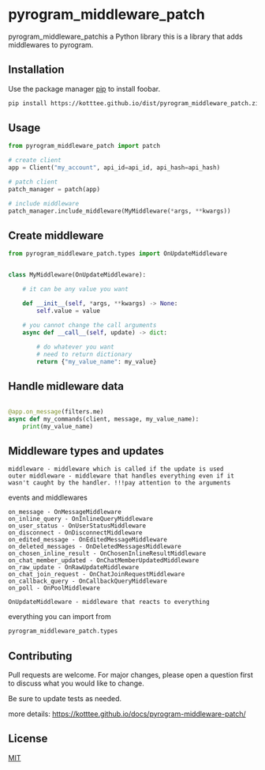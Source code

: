 # pyrogram_middleware_patch

pyrogram_middleware_patchis a Python library this is a library that adds middlewares to pyrogram.

## Installation

Use the package manager [pip](https://pip.pypa.io/en/stable/) to install foobar.

```bash
pip install https://kotttee.github.io/dist/pyrogram_middleware_patch.zip
```

## Usage

```python
from pyrogram_middleware_patch import patch

# create client
app = Client("my_account", api_id=api_id, api_hash=api_hash)

# patch client
patch_manager = patch(app)

# include middleware
patch_manager.include_middleware(MyMiddleware(*args, **kwargs))

```

## Create middleware

```python
from pyrogram_middleware_patch.types import OnUpdateMiddleware


class MyMiddleware(OnUpdateMiddleware):

    # it can be any value you want

    def __init__(self, *args, **kwargs) -> None:
        self.value = value

    # you cannot change the call arguments
    async def __call__(self, update) -> dict:
        
        # do whatever you want
        # need to return dictionary
        return {"my_value_name": my_value}
```


## Handle midleware data

```python

@app.on_message(filters.me)
async def my_commands(client, message, my_value_name):
    print(my_value_name)

```
## Middleware types and updates
```text
middleware - middleware which is called if the update is used
outer middleware - middleware that handles everything even if it wasn't caught by the handler. !!!pay attention to the arguments
```
events and middlewares
```text
on_message - OnMessageMiddleware
on_inline_query - OnInlineQueryMiddleware
on_user_status - OnUserStatusMiddleware
on_disconnect - OnDisconnectMiddleware
on_edited_message - OnEditedMessageMiddleware
on_deleted_messages - OnDeletedMessagesMiddleware
on_chosen_inline_result - OnChosenInlineResultMiddleware
on_chat_member_updated - OnChatMemberUpdatedMiddleware
on_raw_update - OnRawUpdateMiddleware
on_chat_join_request - OnChatJoinRequestMiddleware
on_callback_query - OnCallbackQueryMiddleware
on_poll - OnPoolMiddleware

OnUpdateMiddleware - middleware that reacts to everything
```
everything you can import from
```python
pyrogram_middleware_patch.types
```

## Contributing
Pull requests are welcome. For major changes, please open a question first to discuss what you would like to change.

Be sure to update tests as needed.

more details: https://kotttee.github.io/docs/pyrogram-middleware-patch/

## License
[MIT](https://choosealicense.com/licenses/mit/)